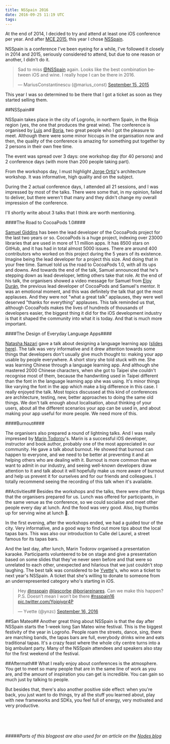 ```yaml
---
title: NSSpain 2016
date: 2016-09-25 11:19 UTC
tags:
---
```


At the end of 2014, I decided to try and attend at least one iOS conference per year. And after [MCE 2015](http://2015.mceconf.com/), this year I chose [NSSpain](http://2016.nsspain.com/). 

NSSpain is a conference I've been eyeing for a while, I've followed it closely in 2014 and 2015, seriously considered to attend, but due to one reason or another, I didn't do it. 

<blockquote class="twitter-tweet" data-lang="en"><p lang="en" dir="ltr">Sad to miss <a href="https://twitter.com/NSSpain">@NSSpain</a> again. Looks like the best combination between iOS and wine. I really hope I can be there in 2016.</p>&mdash; MariusConstantinescu (@marius_const) <a href="https://twitter.com/marius_const/status/643683417230561280">September 15, 2015</a></blockquote>
<script async src="//platform.twitter.com/widgets.js" charset="utf-8"></script>

This year I was so determined to be there that I got a ticket as soon as they started selling them.

##NSSpain##

NSSpain takes place in the city of Logroño, in northern Spain, in the Rioja region (yes, the one that produces the great wine). The conference is organised by [Luis](https://twitter.com/Lascorbe) and [Borja](https://twitter.com/borjareinares), two great people who I got the pleasure to meet. Although there were some minor hiccups in the organisation now and then, the quality of the conference is amazing for something put together by 2 persons in their own free time.

The event was spread over 3 days: one workshop day (for 40 persons) and 2 conference days (with more than 200 people taking part).

From the workshops day, I must highlight [Jorge Ortiz](https://twitter.com/jdortiz)'s architecture workshop. It was informative, high quality and on the subject.

During the 2 actual conference days, I attended all 21 sessions, and I was impressed by most of the talks. There were some that, in my opinion, failed to deliver, but there weren't that many and they didn't change my overall impression of the conference. 

I'll shortly write about 3 talks that I think are worth mentioning.

####The Road to CocoaPods 1.0####

[Samuel Giddins](https://twitter.com/segiddins) has been the lead developer of the CocoaPods project for the last two years or so. CocoaPods is a huge project, indexing over 23000 libraries that are used in more of 1.1 million apps. It has 8500 stars on GitHub, and it has had in total almost 5000 issues. There are around 400 contributors who worked on this project during the 5 years of its existence. Imagine being the lead developer for a project this size. And doing that in your free time. Samuel told us the road to CocoaPods 1.0, with all its ups and downs. And towards the end of the talk, Samuel announced that he's stepping down as lead developer, letting others take that role. At the end of his talk, the organisers showed a video message for Samuel from [Eloy Durán](https://twitter.com/alloy), the previous lead developer of CocoaPods and Samuel's mentor. It was an emotional moment, and this was definitely the talk that got the most applauses. And they were not "what a great talk" applauses, they were well deserved "thanks for everything" applauses. This talk reminded us that, although CocoaPods makes the lives of hundreds of thousands of developers easier, the biggest thing it did for the iOS development industry is that it shaped the community into what it is today. And that is much more important. 

####The Design of Everyday Language Apps####

[Natasha Nazari](http://www.twitter.com/natasha_nazari) gave a talk about designing a language learning app ([slides here](https://speakerdeck.com/natashanazari/the-design-of-everyday-language-apps)). The talk was very informative and it drew attention towards some things that developers don't usually give much thought to: making your app usable by people everywhere. A short story she told stuck with me. She was learning Chinese through a language learning app. And although she mastered 2000 Chinese characters, when she got to Taipei she couldn't recognise most of them, because the handwriting used in Taipei different than the font in the language learning app she was using. It's minor things like varying the font in the app which make a big difference in this case. I really enjoyed the talk. Most topics discussed at this kind of conferences are architecture, testing, new, better approaches to doing the same old things. We don't talk enough about localisation, about thinking of your users, about all the different scenarios your app can be used in, and about making your app useful for more people. We need more of this.

####Burnout####

The organisers also prepared a round of lightning talks. And I was really impressed by [Marin Todorov](https://twitter.com/icanzilb)'s. Marin is a successful iOS developer, instructor and book author, probably one of the most appreciated in our community. He gave a talk about burnout. He showed that burnout can happen to everyone, and we need to be better at preventing it and at helping others who are dealing with it. Burnout is more common than we want to admit in our industry, and seeing well-known developers draw attention to it and talk about it will hopefully make us more aware of burnout and help us prevent it for ourselves and for our friends and colleagues. I totally recommend seeing the recording of this talk when it's available.

##Activities##
Besides the workshops and the talks, there were other things that the organisers prepared for us. Lunch was offered for participants, in the same venue as the conference, so we could socialise and meet other people every day at lunch. And the food was very good. Also, big thumbs up for serving wine at lunch 🍷. 

In the first evening, after the workshops ended, we had a guided tour of the city. Very informative, and a good way to find out more tips about the local tapas bars. This was also our introduction to Calle del Laurel, a street famous for its tapas bars. 

And the last day, after lunch, Marin Todorov organised a presentation karaoke. Participants volunteered to be on stage and give a presentation based on some slides that they've never seen before and that were so unrelated to each other, unexpected and hilarious that we just couldn't stop laughing. The best talk was considered to be [Yvette](https://twitter.com/ynzc)'s, who won a ticket to next year's NSSpain. A ticket that she's willing to donate to someone from an underrepresented category who's starting in iOS.

<blockquote class="twitter-tweet" data-lang="en"><p lang="en" dir="ltr">Hey <a href="https://twitter.com/NSSpain">@nsspain</a> <a href="https://twitter.com/Lascorbe">@lascorbe</a> <a href="https://twitter.com/borjareinares">@borjareinares</a>. Can we make this happen? P.S. Doesn’t mean I won’t be there  <a href="https://twitter.com/hashtag/nsspain16?src=hash">#nsspain16</a> <a href="https://t.co/Ypjpiypr4P">pic.twitter.com/Ypjpiypr4P</a></p>&mdash; Yvette (@ynzc) <a href="https://twitter.com/ynzc/status/776802131974193152">September 16, 2016</a></blockquote>
<script async src="//platform.twitter.com/widgets.js" charset="utf-8"></script>

##San Mateo##
Another great thing about NSSpain is that the day after NSSpain starts the 1-week long San Mateo wine festival. This is the biggest festivity of the year in Logroño. People roam the streets, dance, sing, there are marching bands, the tapas bars are full, everybody drinks wine and eats traditional tapas. It's a crazy feast where the whole city centre turns into a big ambulant party. Many of the NSSpain attendees and speakers also stay for the first weekend of the festival.

##Aftermath##
What I really enjoy about conferences is the atmosphere. You get to meet so many people that are in the same line of work as you are, and the amount of inspiration you can get is incredible. You can gain so much just by talking to people.

But besides that, there's also another positive side effect: when you're back, you just want to do things, try all the stuff you learned about, play with new frameworks and SDKs, you feel full of energy, very motivated and very productive. 

<br><br><br>

#####*Parts of this blogpost are also used for an article on the [Nodes blog](https://www.nodesagency.com/blog/)*